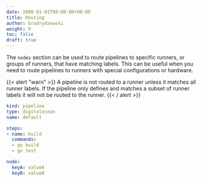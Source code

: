 ```yaml
---
date: 2000-01-01T00:00:00+00:00
title: Routing
author: bradrydzewski
weight: 9
toc: false
draft: true
---
```


The `nodes` section can be used to route pipelines to specific runners, or groups of runners, that have matching labels. This can be useful when you need to route pipelines to runners with special configurations or hardware.

{{< alert "warn" >}}
A pipeline is not routed to a runner unless it matches all runner labels. If the pipeline only defines and matches a subset of runner labels it will not be routed to the runner.
{{< / alert >}}

```yaml {linenos=table, hl_lines=["10-13"]}
kind: pipeline
type: digitalocean
name: default

steps:
- name: build
  commands:
  - go build
  - go test

node:
  keyA: valueA
  keyB: valueB
```

